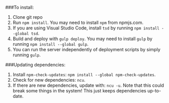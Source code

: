 ###To install:

1. Clone git repo
2. Run `npm install`. You may need to install `npm` from npmjs.com.
3. If you are using Visual Studio Code, install `tsd` by running `npm install --global tsd`.
4. Build and deploy with `gulp deploy`. You may need to install `gulp` by running `npm install --global gulp`.
5. You can run the server independently of deployment scripts by simply running `gulp`.



###Updating dependencies:

1. Install `npm-check-updates`: `npm install --global npm-check-updates`.
2. Check for new dependencies: `ncu`.
3. If there are new dependencies, update with: `ncu -u`. Note that this could break some things in the system! This just keeps dependencies up-to-date.